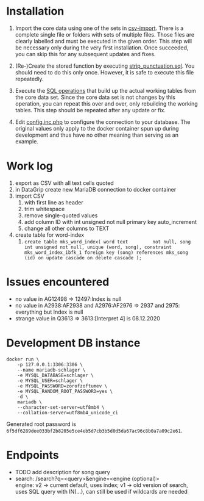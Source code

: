 # Installation

1. Import the core data using one of the sets in [csv-import](./csv-import/). There is a complete single file or folders with sets of multiple files. Those files are clearly labelled and must be executed in the given order. This step will be necessary only during the very first installation. Once succeeded, you can skip this for any subsequent updates and fixes.

2. (Re-)Create the stored function by executing [strip_punctuation.sql](./strip_punctuation.sql). You should need to do this only once. However, it is safe to execute this file repeatedly.

3. Execute the [SQL operations](./operations-compact.sql) that build up the actual working tables from the core data set. Since the core data set is not changes by this operation, you can repeat this over and over, only rebuilding the working tables. This step should be repeated after any update or fix.

4. Edit [config.inc.php](./web/config.inc.php) to configure the connection to your database. The original values only apply to the docker container spun up during development and thus have no other meaning than serving as an example.

# Work log

1. export as CSV with all text cells quoted
2. in DataGrip create new MariaDB connection to docker container
3. import CSV
    1. with first line as header
    2. trim whitespace
    3. remove single-quoted values
    4. add column ID with int unsigned not null primary key auto_increment
    5. change all other columns to TEXT
4. create table for word-index
   1. `create table mks_word_index(
      word text         not null,
      song int unsigned not null,
      unique (word, song),
      constraint mks_word_index_ibfk_1
      foreign key (song) references mks_song (id)
      on update cascade on delete cascade
      );`

# Issues encountered

- no value in AG12498 => 12497:Index is null
- no value in A2938:AF2938 and A2976:AF2976 => 2937 and 2975: everything but Index is null
- strange value in Q3613 => 3613:\[Interpret 4] is 08.12.2020

# Development DB instance

    docker run \
        -p 127.0.0.1:3306:3306 \
        --name mariadb-schlager \
        -e MYSQL_DATABASE=schlager \
        -e MYSQL_USER=schlager \
        -e MYSQL_PASSWORD=zorofzoftumev \
        -e MYSQL_RANDOM_ROOT_PASSWORD=yes \
        -d \
        mariadb \
        --character-set-server=utf8mb4 \
        --collation-server=utf8mb4_unicode_ci

Generated root password is ```6f5df6289dee033bf2b8205e5ce4eb5d7cb3b5d0d5da67ac96c8b0a7a09c2e61```.

# Endpoints
   - TODO add description for song query
   - search: /search?q=&lt;query&gt;&engine=&lt;engine (optional)&gt; <br/>
      engine: v2 -> current default, uses index; 
      v1 -> old version of search, uses SQL query with IN(...), can still be used if wildcards are needed
